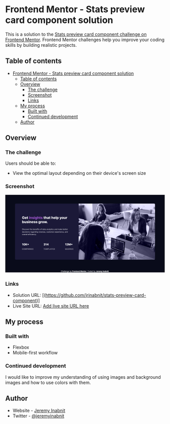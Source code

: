 # Frontend Mentor - Stats preview card component solution

This is a solution to the [Stats preview card component challenge on Frontend Mentor](https://www.frontendmentor.io/challenges/stats-preview-card-component-8JqbgoU62). Frontend Mentor challenges help you improve your coding skills by building realistic projects. 

## Table of contents

- [Frontend Mentor - Stats preview card component solution](#frontend-mentor---stats-preview-card-component-solution)
  - [Table of contents](#table-of-contents)
  - [Overview](#overview)
    - [The challenge](#the-challenge)
    - [Screenshot](#screenshot)
    - [Links](#links)
  - [My process](#my-process)
    - [Built with](#built-with)
    - [Continued development](#continued-development)
  - [Author](#author)


## Overview

### The challenge

Users should be able to:

- View the optimal layout depending on their device's screen size

### Screenshot

![](./images/FireShot%20Capture%20002%20-%20Frontend%20Mentor%20-%20Stats%20preview%20card%20component.png)


### Links

- Solution URL: [(https://github.com/jrinabnit/stats-preview-card-component)]
- Live Site URL: [Add live site URL here](https://your-live-site-url.com)

## My process

### Built with

- Flexbox
- Mobile-first workflow


### Continued development

I would like to improve my understanding of using images and background images and how to use colors with them.


## Author

- Website - [Jeremy Inabnit](https://www.jeremyinabnit.com)
- Twitter - [@jeremyinabnit](https://www.twitter.com/jeremyinabnit)

